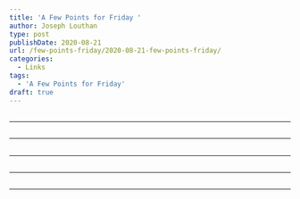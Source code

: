 ```yaml
---
title: 'A Few Points for Friday '
author: Joseph Louthan
type: post
publishDate: 2020-08-21
url: /few-points-friday/2020-08-21-few-points-friday/
categories:
  - Links
tags:
  - 'A Few Points for Friday'
draft: true
---
```


##


------

##


------

##


------

##


------

##


------

